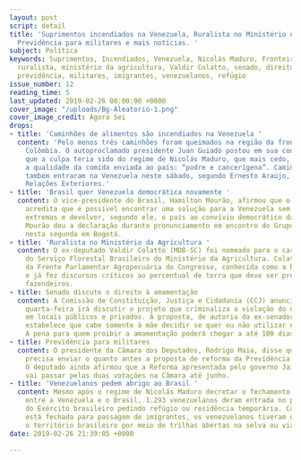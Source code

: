 ```yaml
---
layout: post
script: detail
title: 'Suprimentos incendiados na Venezuela, Ruralista no Ministério da Agricultura,
  Previdência para militares e mais notícias. '
subject: Política
keywords: Suprimentos, Incendiados, Venezuela, Nicolás Maduro, Fronteira, Juan Guiadó,
  ruralista, ministério da agricultura, Valdir Colatto, senado, direito, amamentação,
  previdência, militares, imigrantes, venezuelanos, refúgio
issue_number: 12
reading_time: 5
last_updated: 2019-02-26 00:00:00 +0000
cover_image: "/uploads/Bg-Aleatorio-1.png"
cover_image_credit: Agora Sei
drops:
- title: 'Caminhões de alimentos são incendiados na Venezuela '
  content: 'Pelo menos três caminhões foram queimados na região da fronteira com a
    Colômbia. O autoproclamado presidente Juan Guiadó postou em sua conta do twitter
    que a culpa teria sido do regime de Nicolás Maduro, que mais cedo, havia criticado
    a qualidade da comida enviada ao país: “podre e cancerígena”. Caminhões brasileiros
    também entraram na Venezuela neste sábado, segundo Ernesto Araújo, ministro das
    Relações Exteriores.'
- title: 'Brasil quer Venezuela democrática novamente '
  content: O vice-presidente do Brasil, Hamilton Mourão, afirmou que o governo brasileiro
    acredita que é possível encontrar uma solução para a Venezuela sem tomar medidas
    extremas e devolver, segundo ele, o país ao convívio democrático das Américas.
    Mourão deu a declaração durante pronunciamento em encontro do Grupo de Lima realizado
    nesta segunda em Bogotá.
- title: 'Ruralista no Ministério da Agricultura '
  content: O ex-deputado Valdir Colatto (MDB-SC) foi nomeado para o cargo de diretor-geral
    do Serviço Florestal Brasileiro do Ministério da Agricultura. Colatto é integrante
    da Frente Parlamentar Agropecuária do Congresso, conhecida como a bancada ruralista
    e já fez discursos críticos ao percentual de terra que deve ser preservado por
    fazendeiros.
- title: Senado discute o direito à amamentação
  content: A Comissão de Constituição, Justiça e Cidadania (CCJ) anunciou que na próxima
    quarta-feira irá discutir o projeto que criminaliza a violação do direito à amamentação
    em locais públicos e privados. A proposta, de autoria da ex-senadora Vanessa Grazziotin,
    estabelece que cabe somente à mãe decidir se quer ou não utilizar espaços reservados.
    A pena para quem proibir a amamentação poderá chegar a até 100 dias- multa.
- title: Previdência para militares
  content: O presidente da Câmara dos Deputados, Rodrigo Maia, disse que o governo
    precisa enviar o quanto antes a proposta de reforma da Previdência dos militares.
    O deputado ainda afirmou que a Reforma apresentada pelo governo Jair Bolsonaro
    vai passar pelas duas votações na Câmara até junho.
- title: 'Venezuelanos pedem abrigo ao Brasil '
  content: Mesmo após o regime de Nicolás Maduro decretar o fechamento da fronteira
    entre a Venezuela e o Brasil, 1.293 venezuelanos deram entrada no posto de acolhida
    do Exército brasileiro pedindo refúgio ou residência temporária. Como a fronteira
    está fechada para passagem de imigrantes, os venezuelanos tiveram que adentrar
    o território brasileiro por meio de trilhas abertas na selva ou via estradas alternativas.
date: 2019-02-26 21:39:05 +0000

---
```

